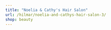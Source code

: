 ```yaml
---
title: "Noelia & Cathy's Hair Salon"
url: /hilmar/noelia-and-cathys-hair-salon-3/
shop: beauty
---
```

